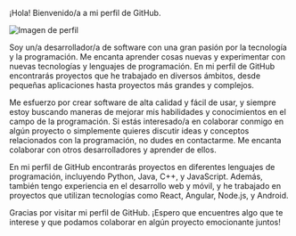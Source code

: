 ¡Hola! Bienvenido/a a mi perfil de GitHub.

![Imagen de perfil]([https://mi-imagen-de-perfil.com](https://tinkercademy.com/wp-content/uploads/2017/04/Generic-Banner-07-Web-App-Developer.png))

Soy un/a desarrollador/a de software con una gran pasión por la tecnología y la programación. Me encanta aprender cosas nuevas y experimentar con nuevas tecnologías y lenguajes de programación. En mi perfil de GitHub encontrarás proyectos que he trabajado en diversos ámbitos, desde pequeñas aplicaciones hasta proyectos más grandes y complejos.

Me esfuerzo por crear software de alta calidad y fácil de usar, y siempre estoy buscando maneras de mejorar mis habilidades y conocimientos en el campo de la programación. Si estás interesado/a en colaborar conmigo en algún proyecto o simplemente quieres discutir ideas y conceptos relacionados con la programación, no dudes en contactarme. Me encanta colaborar con otros desarrolladores y aprender de ellos.

En mi perfil de GitHub encontrarás proyectos en diferentes lenguajes de programación, incluyendo Python, Java, C++, y JavaScript. Además, también tengo experiencia en el desarrollo web y móvil, y he trabajado en proyectos que utilizan tecnologías como React, Angular, Node.js, y Android.

Gracias por visitar mi perfil de GitHub. ¡Espero que encuentres algo que te interese y que podamos colaborar en algún proyecto emocionante juntos!
